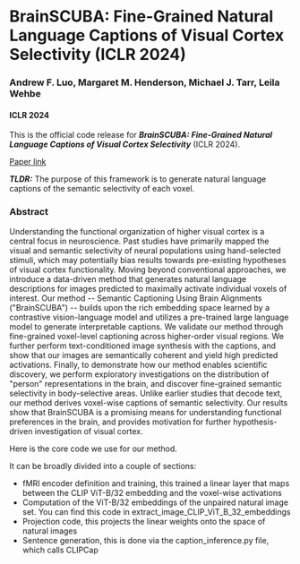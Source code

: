 # BrainSCUBA: Fine-Grained Natural Language Captions of Visual Cortex Selectivity (ICLR 2024)
### Andrew F. Luo, Margaret M. Henderson, Michael J. Tarr, Leila Wehbe
#### ICLR 2024
This is the official code release for ***BrainSCUBA: Fine-Grained Natural Language Captions of Visual Cortex Selectivity*** (ICLR 2024).

[Paper link](https://arxiv.org/abs/2310.04420)

***TLDR:*** The purpose of this framework is to generate natural language captions of the semantic selectivity of each voxel.

### Abstract
Understanding the functional organization of higher visual cortex is a central focus in neuroscience. Past studies have primarily mapped the visual and semantic selectivity of neural populations using hand-selected stimuli, which may potentially bias results towards pre-existing hypotheses of visual cortex functionality. Moving beyond conventional approaches, we introduce a data-driven method that generates natural language descriptions for images predicted to maximally activate individual voxels of interest. Our method -- Semantic Captioning Using Brain Alignments ("BrainSCUBA") -- builds upon the rich embedding space learned by a contrastive vision-language model and utilizes a pre-trained large language model to generate interpretable captions. We validate our method through fine-grained voxel-level captioning across higher-order visual regions. We further perform text-conditioned image synthesis with the captions, and show that our images are semantically coherent and yield high predicted activations. Finally, to demonstrate how our method enables scientific discovery, we perform exploratory investigations on the distribution of "person" representations in the brain, and discover fine-grained semantic selectivity in body-selective areas. Unlike earlier studies that decode text, our method derives voxel-wise captions of semantic selectivity. Our results show that BrainSCUBA is a promising means for understanding functional preferences in the brain, and provides motivation for further hypothesis-driven investigation of visual cortex.

Here is the core code we use for our method.

It can be broadly divided into a couple of sections:
* fMRI encoder definition and training, this trained a linear layer that maps between the CLIP ViT-B/32 embedding and the voxel-wise activations
* Computation of the ViT-B/32 embeddings of the unpaired natural image set. You can find this code in extract_image_CLIP_ViT_B_32_embeddings
* Projection code, this projects the linear weights onto the space of natural images
* Sentence generation, this is done via the caption_inference.py file, which calls CLIPCap
